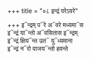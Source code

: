 +++
title = "०८ इन्द्रं परेऽवरे"

+++
इ᳓न्द्रम् प᳓रे अ᳓वरे मध्यमा᳓स  
इ᳓न्द्रं या᳓न्तो अ᳓वसितास इ᳓न्द्रम्  
इ᳓न्द्रं क्षिय᳓न्त उत᳓ यु᳓ध्यमाना  
इ᳓न्द्रं न᳓रो वाजय᳓न्तो हवन्ते